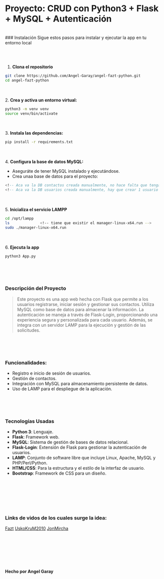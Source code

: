 # Proyecto: CRUD con Python3 + Flask + MySQL + Autenticación

<br>
### Instalación
Sigue estos pasos para instalar y ejecutar la app en tu entorno local

<br><br>
1. **Clona el repositorio**
```bash
git clone https://github.com/Angel-Garay/angel-fazt-python.git
cd angel-fazt-python
```

<br><br>
2. **Crea y activa un entorno virtual:**
```bash
python3 -m venv venv
source venv/bin/activate
```

<br><br>
3. **Instala las dependencias:**
```bash
pip install -r requirements.txt
```

<br><br>
4. **Configura la base de datos MySQL:**
- Aseguráte de tener MySQL instalado y ejecutándose.
- Crea unaa base de datos para el proyecto:
```sql
<!-- Aca va la DB contactos creada manualmente, no hace falta que tenga alguno insertado -->
<!-- Aca va la DB usuarios creada manualmente, hay que crear 1 usuario si o si -->
```

<br><br>
5. **Inicializa el servicio LAMPP**
```bash
cd /opt/lampp
ls				<!-- tiene que existir el manager-linux-x64.run -->
sudo ./manager-linux-x64.run
```

<br><br>
6. **Ejecuta la app**
```bash
python3 App.py
```


<br><br><br>
### Descripción del Proyecto
> Este proyecto es una app web hecha con Flask que permite a los usuarios registrarse, iniciar sesión y gestionar
> sus contactos. Utiliza MySQL como base de datos para almacenar la información. La autenticación se maneja a
> través de Flask-Login, proporcionando una experiencia segura y personalizada para cada usuario. Además, se integra
> con un servidor LAMP para la ejecución y gestión de las solicitudes.


<br><br><br>
### Funcionalidades:
- Registro e inicio de sesión de usuarios.
- Gestión de contactos.
- Integración con MySQL para almacenamiento persistente de datos.
- Uso de LAMP para el despliegue de la aplicación.


<br><br><br>
### Tecnologías Usadas
- **Python 3**: Lenguaje.
- **Flask**: Framework web.
- **MySQL**: Sistema de gestión de bases de datos relacional.
- **Flask-Login**: Extensión de Flask para gestionar la autenticación de usuarios.
- **LAMP**: Conjunto de software libre que incluye Linux, Apache, MySQL y PHP/Perl/Python.
- **HTML/CSS**: Para la estructura y el estilo de la interfaz de usuario.
- **Bootstrap**: Framework de CSS para un diseño.


<br><br><br>
---
### Links de vidos de los cuales surge la idea:
[Fazt](https://www.youtube.com/watch?v=IgCfZkR8wME&t=1763s)
[UskoKruM2010](https://www.youtube.com/watch?v=FX0lMm_Qj10&t=2067s)
[JonMircha](https://www.youtube.com/watch?v=FlsoBiteuPM&t=1313s)


<br><br><br>
---
#### Hecho por Angel Garay



